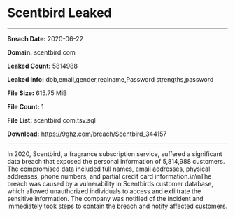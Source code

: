 # Scentbird Leaked

------------
**Breach Date:** 2020-06-22

**Domain:** scentbird.com

**Leaked Count:** 5814988

**Leaked Info:** dob,email,gender,realname,Password strengths,password

**File Size:** 615.75 MiB

**File Count:** 1

**File List:** scentbird.com.tsv.sql

**Download:** https://9ghz.com/breach/Scentbird_344157

------------
In 2020, Scentbird, a fragrance subscription service, suffered a significant data breach that exposed the personal information of 5,814,988 customers. The compromised data included full names, email addresses, physical addresses, phone numbers, and partial credit card information.\n\nThe breach was caused by a vulnerability in Scentbirds customer database, which allowed unauthorized individuals to access and exfiltrate the sensitive information. The company was notified of the incident and immediately took steps to contain the breach and notify affected customers.
